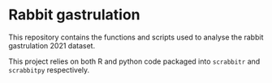 # Rabbit gastrulation

This repository contains the functions and scripts used to analyse the rabbit gastrulation 2021 dataset. 

This project relies on both R and python code packaged into `scrabbitr` and `scrabbitpy` respectively. 







